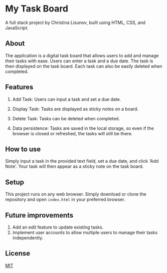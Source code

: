 

# My Task Board

A full stack project by Christina Lisunov, built using HTML, CSS, and JavaScript.

## About

The application is a digital task board that allows users to add and manage their tasks with ease. Users can enter a task and a due date. The task is then displayed on the task board. Each task can also be easily deleted when completed.

## Features

1. Add Task: Users can input a task and set a due date.

2. Display Task: Tasks are displayed as sticky notes on a board. 

3. Delete Task: Tasks can be deleted when completed.

4. Data persistence: Tasks are saved in the local storage, so even if the browser is closed or refreshed, the tasks will still be there.

## How to use

Simply input a task in the provided text field, set a due date, and click 'Add Note'. Your task will then appear as a sticky note on the task board.



## Setup

This project runs on any web browser. Simply download or clone the repository and open `index.html` in your preferred browser.

## Future improvements

1. Add an edit feature to update existing tasks.
2. Implement user accounts to allow multiple users to manage their tasks independently.

## License

[MIT](./LICENSE)
